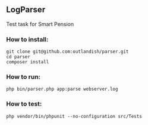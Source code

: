 ## **LogParser**

Test task for Smart Pension

### How to install:
    git clone git@github.com:outlandish/parser.git
    cd parser
    composer install
### How to run:
    php bin/parser.php app:parse webserver.log

### How to test:
    php vendor/bin/phpunit --no-configuration src/Tests